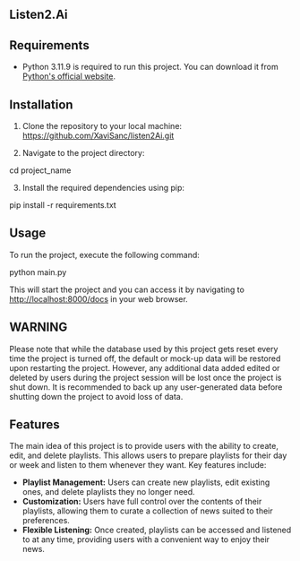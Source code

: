 ## Listen2.Ai

## Requirements

- Python 3.11.9 is required to run this project. You can download it from [Python's official website](https://www.python.org/downloads/).

## Installation

1. Clone the repository to your local machine:
https://github.com/XaviSanc/listen2Ai.git

2. Navigate to the project directory:

cd project_name

3. Install the required dependencies using pip:

pip install -r requirements.txt


## Usage

To run the project, execute the following command:

python main.py

This will start the project and you can access it by navigating to [http://localhost:8000/docs](http://localhost:8000/docs) in your web browser.

## WARNING

Please note that while the database used by this project gets reset every time the project is turned off, the default or mock-up data will be restored upon restarting the project. However, any additional data added edited or deleted by users during the project session will be lost once the project is shut down. It is recommended to back up any user-generated data before shutting down the project to avoid loss of data.


## Features

The main idea of this project is to provide users with the ability to create, edit, and delete playlists. This allows users to prepare playlists for their day or week and listen to them whenever they want. Key features include:

- **Playlist Management:** Users can create new playlists, edit existing ones, and delete playlists they no longer need.
- **Customization:** Users have full control over the contents of their playlists, allowing them to curate a collection of news suited to their preferences.
- **Flexible Listening:** Once created, playlists can be accessed and listened to at any time, providing users with a convenient way to enjoy their news.


